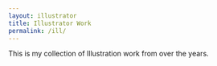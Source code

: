 ```yaml
---
layout: illustrator
title: Illustrator Work
permalink: /ill/
---
```


This is my collection of Illustration work from over the years.
